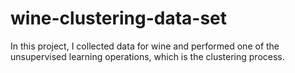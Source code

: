 # wine-clustering-data-set
In this project, I collected data for wine and performed one of the unsupervised learning operations, which is the clustering process.
